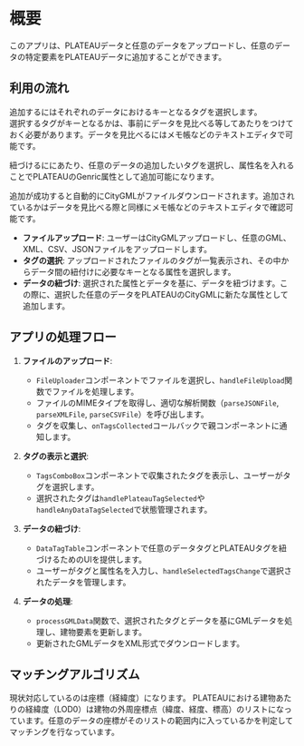 # 概要

このアプリは、PLATEAUデータと任意のデータをアップロードし、任意のデータの特定要素をPLATEAUデータに追加することができます。

## 利用の流れ
追加するにはそれぞれのデータにおけるキーとなるタグを選択します。  
選択するタグがキーとなるかは、事前にデータを見比べる等してあたりをつけておく必要があります。データを見比べるにはメモ帳などのテキストエディタで可能です。  

紐づけるににあたり、任意のデータの追加したいタグを選択し、属性名を入れることでPLATEAUのGenric属性として追加可能になります。

追加が成功すると自動的にCityGMLがファイルダウンロードされます。追加されているかはデータを見比べる際と同様にメモ帳などのテキストエディタで確認可能です。

- **ファイルアップロード**: ユーザーはCityGMLアップロードし、任意のGML、XML、CSV、JSONファイルをアップロードします。
- **タグの選択**: アップロードされたファイルのタグが一覧表示され、その中からデータ間の紐付けに必要なキーとなる属性を選択します。
- **データの紐づけ**: 選択された属性とデータを基に、データを紐づけます。この際に、選択した任意のデータをPLATEAUのCityGMLに新たな属性として追加します。


## アプリの処理フロー
1. **ファイルのアップロード**:
    - `FileUploader`コンポーネントでファイルを選択し、`handleFileUpload`関数でファイルを処理します。
    - ファイルのMIMEタイプを取得し、適切な解析関数（`parseJSONFile`, `parseXMLFile`, `parseCSVFile`）を呼び出します。
    - タグを収集し、`onTagsCollected`コールバックで親コンポーネントに通知します。

2. **タグの表示と選択**:
    - `TagsComboBox`コンポーネントで収集されたタグを表示し、ユーザーがタグを選択します。
    - 選択されたタグは`handlePlateauTagSelected`や`handleAnyDataTagSelected`で状態管理されます。

3. **データの紐づけ**:
    - `DataTagTable`コンポーネントで任意のデータタグとPLATEAUタグを紐づけるためのUIを提供します。
    - ユーザーがタグと属性名を入力し、`handleSelectedTagsChange`で選択されたデータを管理します。

4. **データの処理**:
    - `processGMLData`関数で、選択されたタグとデータを基にGMLデータを処理し、建物要素を更新します。
    - 更新されたGMLデータをXML形式でダウンロードします。


## マッチングアルゴリズム
現状対応しているのは座標（経緯度）になります。
PLATEAUにおける建物あたりの経緯度（LOD0）は建物の外周座標点（緯度、経度、標高）のリストになっています。任意のデータの座標がそのリストの範囲内に入っているかを判定してマッチングを行なっています。

